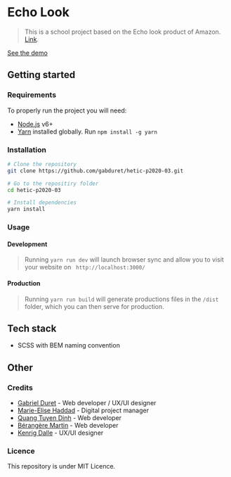 # Echo Look
> This is a school project based on the Echo look product of Amazon. [Link](https://www.amazon.com/Amazon-Echo-Look-Camera-Style-Assistant/dp/B0186JAEWK).

[See the demo](https://echolook.netlify.com)

## Getting started
### Requirements
To properly run the project you will need:
* [Node.js](https://nodejs.org/en/) v6+
* [Yarn](https://yarnpkg.com/lang/en/) installed globally. Run `npm install -g yarn`

### Installation
```sh
# Clone the repository
git clone https://github.com/gabduret/hetic-p2020-03.git

# Go to the repositiry folder
cd hetic-p2020-03

# Install dependencies
yarn install
```

### Usage
#### Development
> Running ```yarn run dev``` will launch browser sync and allow you to visit your website on ``` http://localhost:3000/```
#### Production
> Running ```yarn run build``` will generate productions files in the ```/dist``` folder, which you can then serve for production.

## Tech stack
* SCSS with BEM naming convention

## Other
### Credits
* [Gabriel Duret](https://www.gabrielduret.fr) - Web developer / UX/UI designer
* [Marie-Elise Haddad](http://www.marie-elisehaddad.com) - Digital project manager
* [Quang Tuyen Dinh](https://github.com/Quang-Tuyen-DINH) - Web developer
* [Bérangère Martin](https://github.com/BerangereHetic) - Web developer
* [Kenrig Dalle](https://github.com/DalleKenrig) - UX/UI designer

### Licence
This repository is under MIT Licence.
